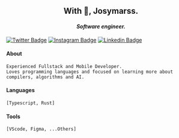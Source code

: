 <h2 align="center">With 🖤, Josymarss.</h2>
<h4 align="center"><i>Software engineer.</i></h4>


 [![Twitter Badge](https://img.shields.io/badge/-@josymarss-black?style=flat-square&labelColor=white&logo=twitter&logoColor=black&link=https://twitter.com/josymarss)](https://twitter.com/josymarss)
  [![Instagram Badge](https://img.shields.io/badge/-@bantucodedev-black?style=flat-square&labelColor=white&logo=instagram&logoColor=black&link=https://www.instagram.com/bantu_dev/)](https://www.instagram.com/bantu_dev/)
   [![Linkedin Badge](https://img.shields.io/badge/-@josymarss-black?style=flat-square&labelColor=white&logo=linkedin&logoColor=black&link=https://www.linkedin.com/in/josemar-silva-550b38124/)](https://www.linkedin.com/in/josemar-silva-550b38124/) 
#### About

    Experienced Fullstack and Mobile Developer. 
    Loves programming languages and focused on learning more about compilers, algorithms and AI.

#### Languages
    [Typescript, Rust]

#### Tools
    [VScode, Figma, ...Others]

